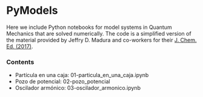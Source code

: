 # PyModels
Here we include Python notebooks for model systems in Quantum Mechanics 
that are solved numerically. The code is a simplified version of the
material provided by Jeffry D. Madura and co-workers for their [J. Chem. Ed.
(2017)](https://doi.org/10.1021/acs.jchemed.7b00003).

### Contents
* Partícula en una caja: 01-particula_en_una_caja.ipynb 
* Pozo de potencial: 02-pozo_potencial
* Oscilador armónico: 03-oscilador_armonico.ipynb 
